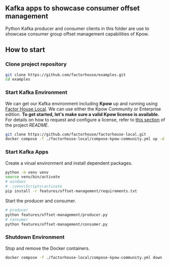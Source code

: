 ## Kafka apps to showcase consumer offset management

Python Kafka producer and consumer clients in this folder are use to showcase consumer group offset management capabilities of Kpow.

## How to start

### Clone project repository

```bash
git clone https://github.com/factorhouse/examples.git
cd examples
```

### Start Kafka Environment

We can get our Kafka environment including **Kpow** up and running using [Factor House Local](https://github.com/factorhouse/factorhouse-local). We can use either the Kpow Community or Enterprise edition. **To get started, let's make sure a valid Kpow license is available.** For details on how to request and configure a license, refer to [this section](https://github.com/factorhouse/factorhouse-local?tab=readme-ov-file#update-kpow-and-flex-licenses) of the project _README_.

```bash
git clone https://github.com/factorhouse/factorhouse-local.git
docker compose -f ./factorhouse-local/compose-kpow-community.yml up -d
```

### Start Kafka Apps

Create a virual environment and install dependent packages.

```bash
python -m venv venv
source venv/bin/activate
# windows
# .\venv\Scripts\activate
pip install -r features/offset-management/requirements.txt
```

Start the producer and consumer.

```bash
# producer
python features/offset-management/producer.py
# consumer
python features/offset-management/consumer.py
```

### Shutdown Environment

Stop and remove the Docker containers.

```bash
docker compose -f ./factorhouse-local/compose-kpow-community.yml down
```
